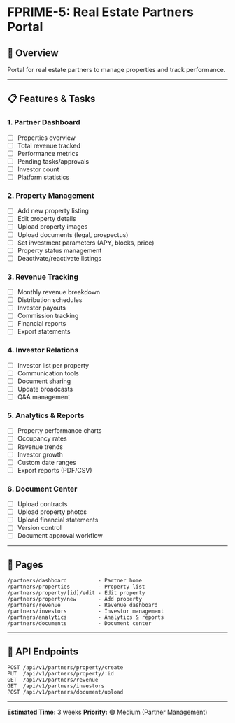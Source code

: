# FPRIME-5: Real Estate Partners Portal

## 🎯 **Overview**
Portal for real estate partners to manage properties and track performance.

---

## **📋 Features & Tasks**

### **1. Partner Dashboard**
- [ ] Properties overview
- [ ] Total revenue tracked
- [ ] Performance metrics
- [ ] Pending tasks/approvals
- [ ] Investor count
- [ ] Platform statistics

### **2. Property Management**
- [ ] Add new property listing
- [ ] Edit property details
- [ ] Upload property images
- [ ] Upload documents (legal, prospectus)
- [ ] Set investment parameters (APY, blocks, price)
- [ ] Property status management
- [ ] Deactivate/reactivate listings

### **3. Revenue Tracking**
- [ ] Monthly revenue breakdown
- [ ] Distribution schedules
- [ ] Investor payouts
- [ ] Commission tracking
- [ ] Financial reports
- [ ] Export statements

### **4. Investor Relations**
- [ ] Investor list per property
- [ ] Communication tools
- [ ] Document sharing
- [ ] Update broadcasts
- [ ] Q&A management

### **5. Analytics & Reports**
- [ ] Property performance charts
- [ ] Occupancy rates
- [ ] Revenue trends
- [ ] Investor growth
- [ ] Custom date ranges
- [ ] Export reports (PDF/CSV)

### **6. Document Center**
- [ ] Upload contracts
- [ ] Upload property photos
- [ ] Upload financial statements
- [ ] Version control
- [ ] Document approval workflow

---

## **🎨 Pages**

```
/partners/dashboard          - Partner home
/partners/properties         - Property list
/partners/property/[id]/edit - Edit property
/partners/property/new       - Add property
/partners/revenue            - Revenue dashboard
/partners/investors          - Investor management
/partners/analytics          - Analytics & reports
/partners/documents          - Document center
```

---

## **🔧 API Endpoints**

```
POST /api/v1/partners/property/create
PUT  /api/v1/partners/property/:id
GET  /api/v1/partners/revenue
GET  /api/v1/partners/investors
POST /api/v1/partners/document/upload
```

---

**Estimated Time:** 3 weeks
**Priority:** 🟢 Medium (Partner Management)
